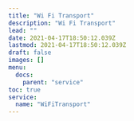```yaml
---
title: "Wi Fi Transport"
description: "Wi Fi Transport"
lead: ""
date: 2021-04-17T18:50:12.039Z
lastmod: 2021-04-17T18:50:12.039Z
draft: false
images: []
menu:
  docs:
    parent: "service"
toc: true
service:
  name: "WiFiTransport"
---
```


